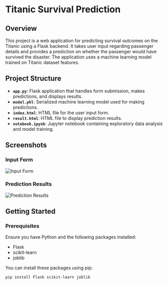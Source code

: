# Titanic Survival Prediction

## Overview

This project is a web application for predicting survival outcomes on the Titanic using a Flask backend. It takes user input regarding passenger details and provides a prediction on whether the passenger would have survived the disaster. The application uses a machine learning model trained on Titanic dataset features.

## Project Structure

- **`app.py`**: Flask application that handles form submission, makes predictions, and displays results.
- **`model.pkl`**: Serialized machine learning model used for making predictions.
- **`index.html`**: HTML file for the user input form.
- **`result.html`**: HTML file to display prediction results.
- **`notebook.ipynb`**: Jupyter notebook containing exploratory data analysis and model training.

## Screenshots

### Input Form

![Input Form](assets/form.png)

### Prediction Results

![Prediction Results](assets/result.png)

## Getting Started

### Prerequisites

Ensure you have Python and the following packages installed:
- Flask
- scikit-learn
- joblib

You can install these packages using pip:

```bash
pip install Flask scikit-learn joblib
